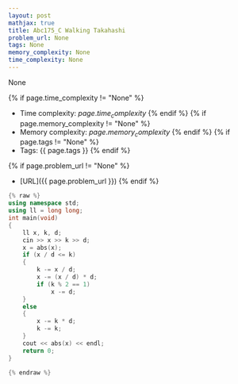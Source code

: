 ```yaml
---
layout: post
mathjax: true
title: Abc175_C Walking Takahashi
problem_url: None
tags: None
memory_complexity: None
time_complexity: None
---
```


None


{% if page.time_complexity != "None" %}
- Time complexity: ${{ page.time_complexity }}$
{% endif %}
{% if page.memory_complexity != "None" %}
- Memory complexity: ${{ page.memory_complexity }}$
{% endif %}
{% if page.tags != "None" %}
- Tags: {{ page.tags }}
{% endif %}

{% if page.problem_url != "None" %}
- [URL]({{ page.problem_url }})
{% endif %}

```cpp
{% raw %}
using namespace std;
using ll = long long;
int main(void)
{
    ll x, k, d;
    cin >> x >> k >> d;
    x = abs(x);
    if (x / d <= k)
    {
        k -= x / d;
        x -= (x / d) * d;
        if (k % 2 == 1)
            x -= d;
    }
    else
    {
        x -= k * d;
        k -= k;
    }
    cout << abs(x) << endl;
    return 0;
}

{% endraw %}
```